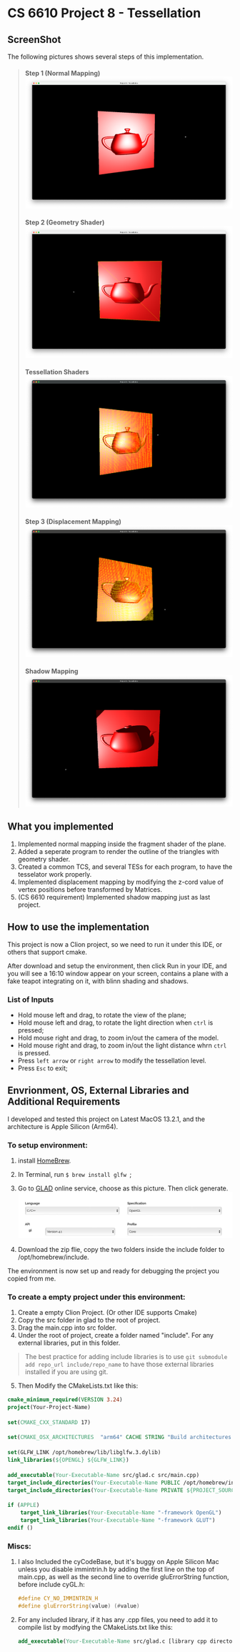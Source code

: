 # CS 6610 Project 8 - Tessellation

## ScreenShot
The following pictures shows several steps of this implementation.
> #### Step 1 (Normal Mapping)![Proj8Step1](assets/Proj8Step1.png)
> #### Step 2 (Geometry Shader)![Proj8Step2](assets/Proj8Step2.png)
> #### Tessellation Shaders![TessellationShaders](assets/TessellationShaders.png)
> #### Step 3 (Displacement Mapping)![Proj8Step3](assets/Proj8Step3.png)
> #### Shadow Mapping![ShadowMapping](assets/ShadowMapping.png)

## What you implemented
1. Implemented normal mapping inside the fragment shader of the plane.
2. Added a seperate program to render the outline of the triangles with geometry shader.
3. Created a common TCS, and several TESs for each program, to have the tesselator work properly.
4. Implemented displacement mapping by modifying the z-cord value of vertex positions before transformed by Matrices.
5. (CS 6610 requirement) Implemented shadow mapping just as last project.

## How to use the implementation

This project is now a Clion project, so we need to run it under this IDE, or others that support cmake.

After download and setup the environment, then click Run in your IDE, and you will see a 16:10 window appear on your screen, contains a plane with a fake teapot integrating on it, with blinn shading and shadows. 

### List of Inputs

* Hold mouse left and drag, to rotate the view of the plane;
* Hold mouse left and drag, to rotate the light direction when ```ctrl``` is pressed; 
* Hold mouse right and drag, to zoom in/out the camera of the model.
* Hold mouse right and drag, to zoom in/out the light distance whrn ```ctrl``` is pressed.
* Press ```left arrow``` or ```right arrow``` to modify the tessellation level. 
* Press ```Esc``` to exit; 

## Envrionment, OS, External Libraries and Additional Requirements
I developed and tested this project on Latest MacOS 13.2.1, and the architecture is Apple Silicon (Arm64). 

### To setup environment:

1. install [HomeBrew](https://brew.sh).
2. In Terminal, run ```$ brew install glfw ```;
3. Go to [GLAD](https://glad.dav1d.de) online service, choose as this picture. Then click generate. ![](assets/GLAD.jpg)


4. Download the zip flie, copy the two folders inside the include folder to /opt/homebrew/include. 

The environment is now set up and ready for debugging the project you copied from me.
### To create a empty project under this environment:

1. Create a empty Clion Project. (Or other IDE supports Cmake)
2. Copy the src folder in glad to the root of project. 
3. Drag the main.cpp into src folder.
4. Under the root of project, create a folder named "include". For any external libraries, put in this folder. 
> The best practice for adding include libraries is to use ```git submodule add repo_url include/repo_name``` to have those external libraries installed if you are using git.
5. Then Modify the CMakeLists.txt like this:
```cmake
cmake_minimum_required(VERSION 3.24)
project(Your-Project-Name)

set(CMAKE_CXX_STANDARD 17)

set(CMAKE_OSX_ARCHITECTURES  "arm64" CACHE STRING "Build architectures for Mac OS X" FORCE)

set(GLFW_LINK /opt/homebrew/lib/libglfw.3.dylib)
link_libraries(${OPENGL} ${GLFW_LINK})

add_executable(Your-Executable-Name src/glad.c src/main.cpp)
target_include_directories(Your-Executable-Name PUBLIC /opt/homebrew/include)
target_include_directories(Your-Executable-Name PRIVATE ${PROJECT_SOURCE_DIR}/include)

if (APPLE)
    target_link_libraries(Your-Executable-Name "-framework OpenGL")
    target_link_libraries(Your-Executable-Name "-framework GLUT")
endif ()
```

### Miscs:

1. I also Included the cyCodeBase, but it's buggy on Apple Silicon Mac unless you disable immintrin.h by adding the first line on the top of main.cpp, as well as the second line to override gluErrorString function, before include cyGL.h:
    ```cpp
    #define CY_NO_IMMINTRIN_H
    #define gluErrorString(value) (#value)
    ```
2. For any included library, if it has any .cpp files, you need to add it to compile list by modfying the CMakeLists.txt like this:
    ```cmake
    add_executable(Your-Executable-Name src/glad.c [library cpp directories] src/main.cpp)
    ```